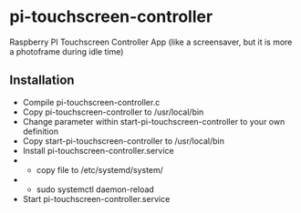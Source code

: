# pi-touchscreen-controller
Raspberry PI Touchscreen Controller App (like a screensaver, but it is more a photoframe during idle time)


## Installation

* Compile pi-touchscreen-controller.c
* Copy pi-touchscreen-controller to /usr/local/bin
* Change parameter within start-pi-touchscreen-controller to your own definition
* Copy start-pi-touchscreen-controller to /usr/local/bin
* Install pi-touchscreen-controller.service
* * copy file to /etc/systemd/system/
* * sudo systemctl daemon-reload
* Start pi-touchscreen-controller.service
